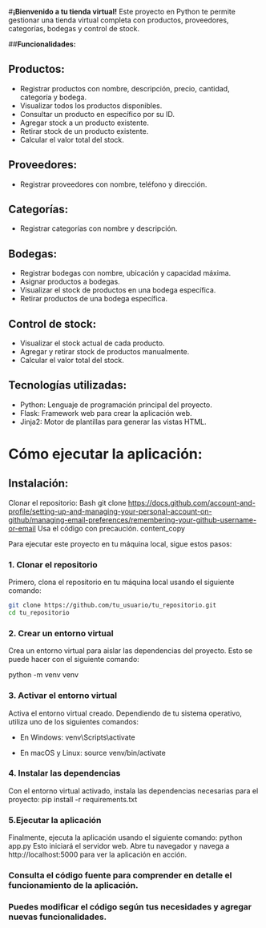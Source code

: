 
#**¡Bienvenido a tu tienda virtual!**
Este proyecto en Python te permite gestionar una tienda virtual completa con productos, proveedores, categorías, bodegas y control de stock.

##**Funcionalidades:**

## Productos:
+ Registrar productos con nombre, descripción, precio, cantidad, categoría y bodega.
+ Visualizar todos los productos disponibles.
+ Consultar un producto en específico por su ID.
+ Agregar stock a un producto existente.
+ Retirar stock de un producto existente.
+ Calcular el valor total del stock.

## Proveedores:
+ Registrar proveedores con nombre, teléfono y dirección.

## Categorías:
+ Registrar categorías con nombre y descripción.

## Bodegas:
+ Registrar bodegas con nombre, ubicación y capacidad máxima.
+ Asignar productos a bodegas.
+ Visualizar el stock de productos en una bodega específica.
+ Retirar productos de una bodega específica.

## Control de stock:
- Visualizar el stock actual de cada producto.
- Agregar y retirar stock de productos manualmente.
- Calcular el valor total del stock.

## Tecnologías utilizadas:

+ Python: Lenguaje de programación principal del proyecto.
+ Flask: Framework web para crear la aplicación web.
+ Jinja2: Motor de plantillas para generar las vistas HTML.

# Cómo ejecutar la aplicación:

## **Instalación:**

Clonar el repositorio:
Bash
git clone https://docs.github.com/account-and-profile/setting-up-and-managing-your-personal-account-on-github/managing-email-preferences/remembering-your-github-username-or-email
Usa el código con precaución.
content_copy

Para ejecutar este proyecto en tu máquina local, sigue estos pasos:

### 1. Clonar el repositorio

Primero, clona el repositorio en tu máquina local usando el siguiente comando:
```bash
git clone https://github.com/tu_usuario/tu_repositorio.git
cd tu_repositorio
```

 ### 2. Crear un entorno virtual
Crea un entorno virtual para aislar las dependencias del proyecto. Esto se puede hacer con el siguiente comando:

python -m venv venv

### 3. Activar el entorno virtual
Activa el entorno virtual creado. Dependiendo de tu sistema operativo, utiliza uno de los siguientes comandos:

+ En Windows: venv\Scripts\activate

+ En macOS y Linux: source venv/bin/activate

### 4. Instalar las dependencias
Con el entorno virtual activado, instala las dependencias necesarias para el proyecto: pip install -r requirements.txt

### 5.Ejecutar la aplicación
Finalmente, ejecuta la aplicación usando el siguiente comando: python app.py
Esto iniciará el servidor web. Abre tu navegador y navega a http://localhost:5000 para ver la aplicación en acción.

### Consulta el código fuente para comprender en detalle el funcionamiento de la aplicación.
### Puedes modificar el código según tus necesidades y agregar nuevas funcionalidades.

